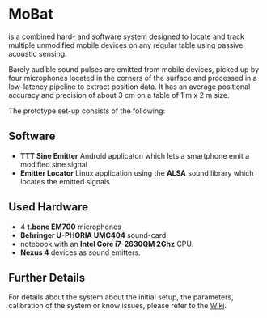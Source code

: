 # MoBat
is a combined hard- and software system designed to locate and track multiple unmodified mobile devices on any regular table using passive acoustic sensing. 

Barely audible sound pulses are emitted from mobile devices, picked up by four microphones located in the corners of the surface and processed in a low-latency pipeline to extract position data.
It has an average positional accuracy and precision of about 3 cm on a table of 1 m x 2 m size.

The prototype set-up consists of the following:

## Software
* **TTT Sine Emitter** Android applicaton  which lets a smartphone emit a modified sine signal
* **Emitter Locator** Linux application using the **ALSA** sound library which locates the emitted signals

## Used Hardware
* 4 **t.bone EM700** microphones
*  **Behringer U-PHORIA UMC404** sound-card 
* notebook with an **Intel Core i7-2630QM  2Ghz** CPU. 
* **Nexus 4** devices as sound emitters.

## Further Details
For details about the system about the initial setup, the parameters, calibration of the system or know issues, please refer to the [Wiki](https://github.com/mmbuw/mobat/wiki).
